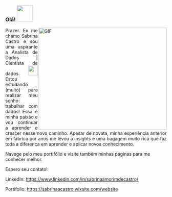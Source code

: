 ### Olá! <img src="https://camo.githubusercontent.com/335d3ff99067cf0f11ff6857c797814d1f40964024eaaa990354ad1854a7191b/68747470733a2f2f6d656469612e74656e6f722e636f6d2f696d616765732f34663230616637356633323838373338346161623765343963333735333761652f74656e6f722e676966" width="50px">

<img align="right" alt="GIF" src="https://cdn.dribbble.com/users/1857592/screenshots/3848396/character-typing.gif" width="400" height="320" />  

<p align="justify">Prazer. Eu me chamo Sabrina Castro e sou uma aspirante a Analista de Dados | Cientista de dados. <img src="https://camo.githubusercontent.com/c47d74c8d22e4fdea44a592bc7c3220c124ce75ccda5a5093dd4588758d56485/68747470733a2f2f6d656469612e74656e6f722e636f6d2f696d616765732f30636236633232356565646265653438303732306463633263363766316662622f74656e6f722e676966" width="30px">
Estou estudando (muito) para realizar meu sonho: trabalhar com dados! Essa é minha paixão e vou continuar a aprender e crescer nesse novo caminho. Apesar de novata, minha experiência anterior em fábrica por anos me levou a insights e uma bagagem muito rica que faz toda a diferença em aprender e aplicar novos conhecimento. 

Navege pelo meu portifólio e visite também minhas páginas para me conhecer melhor.

Espero seu contato!


LinkedIn: https://www.linkedin.com/in/sabrinaamorimdecastro/

Portifolio: https://sabrinaacastro.wixsite.com/website
</p> 


<!--
**cassabr/cassabr** is a ✨ _special_ ✨ repository because its `README.md` (this file) appears on your GitHub profile.

Here are some ideas to get you started:

- 🔭 I’m currently working on ...
- 🌱 I’m currently learning ...
- 👯 I’m looking to collaborate on ...
- 🤔 I’m looking for help with ...
- 💬 Ask me about ...
- 📫 How to reach me: ...
- 😄 Pronouns: ...
- ⚡ Fun fact: ...
-->
